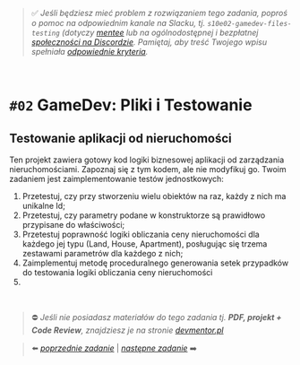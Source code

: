 > :white_check_mark: *Jeśli będziesz mieć problem z rozwiązaniem tego zadania, poproś o pomoc na odpowiednim kanale na Slacku, tj. `s10e02-gamedev-files-testing` (dotyczy [mentee](https://devmentor.pl/mentoring/) lub na ogólnodostępnej i bezpłatnej [społeczności na Discordzie](https://devmentor.pl/discord). Pamiętaj, aby treść Twojego wpisu spełniała [odpowiednie kryteria](https://devmentor.pl/jak-prosic-o-pomoc/).*

&nbsp;

# `#02` GameDev: Pliki i Testowanie

## Testowanie aplikacji od nieruchomości
Ten projekt zawiera gotowy kod logiki biznesowej aplikacji od zarządzania nieruchomościami. Zapoznaj się z tym kodem, ale nie modyfikuj go.
Twoim zadaniem jest zaimplementowanie testów jednostkowych:
1. Przetestuj, czy przy stworzeniu wielu obiektów na raz, każdy z nich ma unikalne Id;
2. Przetestuj, czy parametry podane w konstruktorze są prawidłowo przypisane do właściwości;
3. Przetestuj poprawność logiki obliczania ceny nieruchomości dla każdego jej typu (Land, House, Apartment), posługując się trzema zestawami parametrów dla każdego z nich;
4. Zaimplementuj metodę proceduralnego generowania setek przypadków do testowania logiki obliczania ceny nieruchomości
5. 


&nbsp;
> :no_entry: *Jeśli nie posiadasz materiałów do tego zadania tj. **PDF, projekt + Code Review**, znajdziesz je na stronie [devmentor.pl](https://devmentor.pl/workshop-gamedev-files-testing)*

> :arrow_left: [*poprzednie zadanie*](./../01) | [*następne zadanie*](./../03) :arrow_right:
